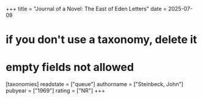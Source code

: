 +++
title = "Journal of a Novel: The East of Eden Letters"
date = 2025-07-09
# if you don't use a taxonomy, delete it
# empty fields not allowed
[taxonomies]
  readstate = ["queue"]
  authorname = ["Steinbeck, John"]
  pubyear = ["1969"]
  rating = ["NR"]
+++
